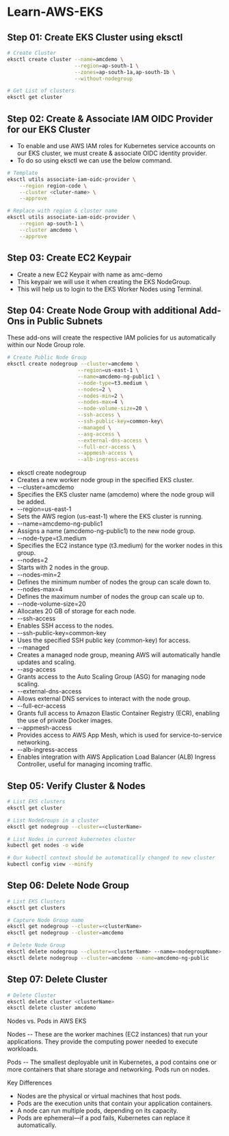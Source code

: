# Learn-AWS-EKS

## Step 01: Create EKS Cluster using eksctl

```bash
# Create Cluster
eksctl create cluster --name=amcdemo \
                      --region=ap-south-1 \
                      --zones=ap-south-1a,ap-south-1b \
                      --without-nodegroup                  
```

```bash
# Get List of clusters
eksctl get cluster
```

## Step 02: Create & Associate IAM OIDC Provider for our EKS Cluster
* To enable and use AWS IAM roles for Kubernetes service accounts on our EKS cluster, we must create & associate OIDC identity provider.
* To do so using eksctl we can use the below command.

```bash
# Template
eksctl utils associate-iam-oidc-provider \
    --region region-code \
    --cluster <cluter-name> \
    --approve

# Replace with region & cluster name
eksctl utils associate-iam-oidc-provider \
    --region ap-south-1 \
    --cluster amcdemo \
    --approve
```

## Step 03: Create EC2 Keypair
* Create a new EC2 Keypair with name as amc-demo
* This keypair we will use it when creating the EKS NodeGroup.
* This will help us to login to the EKS Worker Nodes using Terminal.

## Step 04: Create Node Group with additional Add-Ons in Public Subnets
These add-ons will create the respective IAM policies for us automatically within our Node Group role.

```bash
# Create Public Node Group   
eksctl create nodegroup --cluster=amcdemo \
                       --region=us-east-1 \
                       --name=amcdemo-ng-public1 \
                       --node-type=t3.medium \
                       --nodes=2 \
                       --nodes-min=2 \
                       --nodes-max=4 \
                       --node-volume-size=20 \
                       --ssh-access \
                       --ssh-public-key=common-key\
                       --managed \
                       --asg-access \
                       --external-dns-access \
                       --full-ecr-access \
                       --appmesh-access \
                       --alb-ingress-access
```

- eksctl create nodegroup
- Creates a new worker node group in the specified EKS cluster.
- --cluster=amcdemo
- Specifies the EKS cluster name (amcdemo) where the node group will be added.
- --region=us-east-1
- Sets the AWS region (us-east-1) where the EKS cluster is running.
- --name=amcdemo-ng-public1
- Assigns a name (amcdemo-ng-public1) to the new node group.
- --node-type=t3.medium
- Specifies the EC2 instance type (t3.medium) for the worker nodes in this group.
- --nodes=2
- Starts with 2 nodes in the group.
- --nodes-min=2
- Defines the minimum number of nodes the group can scale down to.
- --nodes-max=4
- Defines the maximum number of nodes the group can scale up to.
- --node-volume-size=20
- Allocates 20 GB of storage for each node.
- --ssh-access
- Enables SSH access to the nodes.
- --ssh-public-key=common-key
- Uses the specified SSH public key (common-key) for access.
- --managed
- Creates a managed node group, meaning AWS will automatically handle updates and scaling.
- --asg-access
- Grants access to the Auto Scaling Group (ASG) for managing node scaling.
- --external-dns-access
- Allows external DNS services to interact with the node group.
- --full-ecr-access
- Grants full access to Amazon Elastic Container Registry (ECR), enabling the use of private Docker images.
- --appmesh-access
- Provides access to AWS App Mesh, which is used for service-to-service networking.
- --alb-ingress-access
- Enables integration with AWS Application Load Balancer (ALB) Ingress Controller, useful for managing incoming traffic.


## Step 05: Verify Cluster & Nodes

```bash
# List EKS clusters
eksctl get cluster

# List NodeGroups in a cluster
eksctl get nodegroup --cluster=<clusterName>

# List Nodes in current kubernetes cluster
kubectl get nodes -o wide

# Our kubectl context should be automatically changed to new cluster
kubectl config view --minify
```

## Step 06: Delete Node Group

```bash
# List EKS Clusters
eksctl get clusters

# Capture Node Group name
eksctl get nodegroup --cluster=<clusterName>
eksctl get nodegroup --cluster=amcdemo

# Delete Node Group
eksctl delete nodegroup --cluster=<clusterName> --name=<nodegroupName>
eksctl delete nodegroup --cluster=amcdemo --name=amcdemo-ng-public
```

## Step 07: Delete Cluster
```bash
# Delete Cluster
eksctl delete cluster <clusterName>
eksctl delete cluster amcdemo
```

Nodes vs. Pods in AWS EKS 

 Nodes -- These are the worker machines (EC2 instances) that run your applications. They provide the computing power needed to execute workloads. 
 
 Pods -- The smallest deployable unit in Kubernetes, a pod contains one or more containers that share storage and networking. Pods run on nodes. 


Key Differences
- Nodes are the physical or virtual machines that host pods.
- Pods are the execution units that contain your application containers.
- A node can run multiple pods, depending on its capacity.
- Pods are ephemeral—if a pod fails, Kubernetes can replace it automatically.

